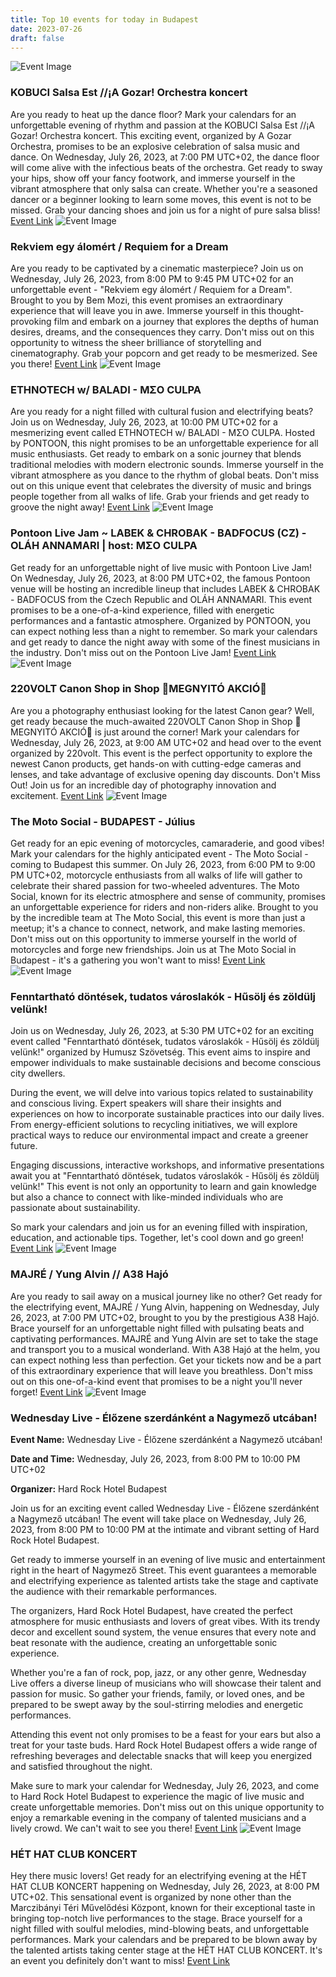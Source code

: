 ```yaml
---
title: Top 10 events for today in Budapest
date: 2023-07-26
draft: false
---
```


![Event Image](https://scontent.fbud3-1.fna.fbcdn.net/v/t39.30808-6/354219895_925250358644433_9088790434851319115_n.jpg?stp=dst-jpg_s960x960&_nc_cat=102&ccb=1-7&_nc_sid=340051&_nc_ohc=AFnyCuN58tcAX9AjwEt&_nc_ht=scontent.fbud3-1.fna&oh=00_AfAP4X_mGQZgMTZ6N6JaEC84vEcdncnaDutQzmpRYlSxog&oe=64C612C2)

 ### KOBUCI Salsa Est //¡A Gozar! Orchestra koncert

Are you ready to heat up the dance floor? Mark your calendars for an unforgettable evening of rhythm and passion at the KOBUCI Salsa Est //¡A Gozar! Orchestra koncert. This exciting event, organized by A Gozar Orchestra, promises to be an explosive celebration of salsa music and dance. On Wednesday, July 26, 2023, at 7:00 PM UTC+02, the dance floor will come alive with the infectious beats of the orchestra. Get ready to sway your hips, show off your fancy footwork, and immerse yourself in the vibrant atmosphere that only salsa can create. Whether you're a seasoned dancer or a beginner looking to learn some moves, this event is not to be missed. Grab your dancing shoes and join us for a night of pure salsa bliss!
[Event Link](https://facebook.com/events/1258504968121200)
![Event Image](https://scontent.fbud3-1.fna.fbcdn.net/v/t39.30808-6/347559951_574867188181657_1044176980726791255_n.jpg?stp=dst-jpg_p180x540&_nc_cat=102&ccb=1-7&_nc_sid=340051&_nc_ohc=k2huRJIk5a8AX-sYvxc&_nc_ht=scontent.fbud3-1.fna&oh=00_AfBn8IULhUWpYuFmW1ecATFPgJEbRQrqiCw4bpPivCsOvg&oe=64C69B53)

 ### Rekviem egy álomért / Requiem for a Dream

Are you ready to be captivated by a cinematic masterpiece? Join us on Wednesday, July 26, 2023, from 8:00 PM to 9:45 PM UTC+02 for an unforgettable event - "Rekviem egy álomért / Requiem for a Dream". Brought to you by Bem Mozi, this event promises an extraordinary experience that will leave you in awe. Immerse yourself in this thought-provoking film and embark on a journey that explores the depths of human desires, dreams, and the consequences they carry. Don't miss out on this opportunity to witness the sheer brilliance of storytelling and cinematography. Grab your popcorn and get ready to be mesmerized. See you there!
[Event Link](https://facebook.com/events/765159148643438)
![Event Image](https://scontent.fbud3-1.fna.fbcdn.net/v/t39.30808-6/361652794_602184642057812_4413193674869249118_n.jpg?stp=dst-jpg_s960x960&_nc_cat=109&ccb=1-7&_nc_sid=340051&_nc_ohc=S9jpNMJalZQAX-NWDZy&_nc_ht=scontent.fbud3-1.fna&oh=00_AfAOIm7RkOQBMxAGTosXpWV4hoeIo7rLRnT0Cf_nLeOqBQ&oe=64C677E3)

 ### ETHNOTECH w/ BALADI - MΣO CULPA

Are you ready for a night filled with cultural fusion and electrifying beats? Join us on Wednesday, July 26, 2023, at 10:00 PM UTC+02 for a mesmerizing event called ETHNOTECH w/ BALADI - MΣO CULPA. Hosted by PONTOON, this night promises to be an unforgettable experience for all music enthusiasts. Get ready to embark on a sonic journey that blends traditional melodies with modern electronic sounds. Immerse yourself in the vibrant atmosphere as you dance to the rhythm of global beats. Don't miss out on this unique event that celebrates the diversity of music and brings people together from all walks of life. Grab your friends and get ready to groove the night away!
[Event Link](https://facebook.com/events/243962971736762)
![Event Image](https://scontent.fbud3-1.fna.fbcdn.net/v/t39.30808-6/361617404_602183348724608_2546423214692171806_n.jpg?stp=dst-jpg_s960x960&_nc_cat=101&ccb=1-7&_nc_sid=340051&_nc_ohc=fLMJE-QjvuIAX8Yl7HC&_nc_ht=scontent.fbud3-1.fna&oh=00_AfAFr0xyrB66GaK6GTlzITCVOfWkA36rqAAKnY4zzq2dvQ&oe=64C66710)

 ### Pontoon Live Jam ~ LABEK & CHROBAK - BADFOCUS (CZ) - OLÁH ANNAMARI | host: MΣO CULPA

Get ready for an unforgettable night of live music with Pontoon Live Jam! On Wednesday, July 26, 2023, at 8:00 PM UTC+02, the famous Pontoon venue will be hosting an incredible lineup that includes LABEK & CHROBAK - BADFOCUS from the Czech Republic and OLÁH ANNAMARI. This event promises to be a one-of-a-kind experience, filled with energetic performances and a fantastic atmosphere. Organized by PONTOON, you can expect nothing less than a night to remember. So mark your calendars and get ready to dance the night away with some of the finest musicians in the industry. Don't miss out on the Pontoon Live Jam!
[Event Link](https://facebook.com/events/1030842634903279)
![Event Image](https://scontent.fbud3-1.fna.fbcdn.net/v/t39.30808-6/360092723_648853967278915_7450734164302197750_n.jpg?stp=dst-jpg_s960x960&_nc_cat=105&ccb=1-7&_nc_sid=340051&_nc_ohc=cjKkpevdA_4AX902Pxx&_nc_ht=scontent.fbud3-1.fna&oh=00_AfDLEaRWdk2_iuRYHqvJeit3BnLSUbVEp5ZxlkEu9s3xQw&oe=64C5C1FA)

 ### 220VOLT Canon Shop in Shop 📢MEGNYITÓ AKCIÓ📢

Are you a photography enthusiast looking for the latest Canon gear? Well, get ready because the much-awaited 220VOLT Canon Shop in Shop 📢MEGNYITÓ AKCIÓ📢 is just around the corner! Mark your calendars for Wednesday, July 26, 2023, at 9:00 AM UTC+02 and head over to the event organized by 220volt. This event is the perfect opportunity to explore the newest Canon products, get hands-on with cutting-edge cameras and lenses, and take advantage of exclusive opening day discounts. Don't Miss Out! Join us for an incredible day of photography innovation and excitement.
[Event Link](https://facebook.com/events/967790807820188)
![Event Image](https://scontent.fbud3-1.fna.fbcdn.net/v/t39.30808-6/360090768_665435002279554_1526440430535160731_n.jpg?stp=dst-jpg_s960x960&_nc_cat=102&ccb=1-7&_nc_sid=340051&_nc_ohc=vKfz0NmWlnsAX92pj68&_nc_ht=scontent.fbud3-1.fna&oh=00_AfCpBXb7aXTy0kMgnBS70Qcrf_kqi81ajvrcA9TA0FOzMQ&oe=64C556CD)

 ### The Moto Social - BUDAPEST - Július

Get ready for an epic evening of motorcycles, camaraderie, and good vibes! Mark your calendars for the highly anticipated event - The Moto Social - coming to Budapest this summer. On July 26, 2023, from 6:00 PM to 9:00 PM UTC+02, motorcycle enthusiasts from all walks of life will gather to celebrate their shared passion for two-wheeled adventures. The Moto Social, known for its electric atmosphere and sense of community, promises an unforgettable experience for riders and non-riders alike. Brought to you by the incredible team at The Moto Social, this event is more than just a meetup; it's a chance to connect, network, and make lasting memories. Don't miss out on this opportunity to immerse yourself in the world of motorcycles and forge new friendships. Join us at The Moto Social in Budapest - it's a gathering you won't want to miss!
[Event Link](https://facebook.com/events/292940563199006)
![Event Image](https://scontent.fbud3-1.fna.fbcdn.net/v/t39.30808-6/361843398_670542868441559_3697281037775753941_n.jpg?stp=dst-jpg_s960x960&_nc_cat=111&ccb=1-7&_nc_sid=340051&_nc_ohc=7QHeoCrNDx0AX-ZdSm8&_nc_ht=scontent.fbud3-1.fna&oh=00_AfANnE_EAto7i-j2bWZRpKm4G1Q9V_p2Yn4KMdyCVZvm_g&oe=64C61705)

 ### Fenntartható döntések, tudatos városlakók - Hűsölj és zöldülj velünk!

Join us on Wednesday, July 26, 2023, at 5:30 PM UTC+02 for an exciting event called "Fenntartható döntések, tudatos városlakók - Hűsölj és zöldülj velünk!" organized by Humusz Szövetség. This event aims to inspire and empower individuals to make sustainable decisions and become conscious city dwellers. 

During the event, we will delve into various topics related to sustainability and conscious living. Expert speakers will share their insights and experiences on how to incorporate sustainable practices into our daily lives. From energy-efficient solutions to recycling initiatives, we will explore practical ways to reduce our environmental impact and create a greener future. 

Engaging discussions, interactive workshops, and informative presentations await you at "Fenntartható döntések, tudatos városlakók - Hűsölj és zöldülj velünk!" This event is not only an opportunity to learn and gain knowledge but also a chance to connect with like-minded individuals who are passionate about sustainability. 

So mark your calendars and join us for an evening filled with inspiration, education, and actionable tips. Together, let's cool down and go green!
[Event Link](https://facebook.com/events/234878535563837)
![Event Image](https://scontent.fbud3-1.fna.fbcdn.net/v/t39.30808-6/348919328_2549877708512532_2247722659882510212_n.jpg?stp=dst-jpg_p180x540&_nc_cat=103&ccb=1-7&_nc_sid=340051&_nc_ohc=BtbD1-ujMTYAX_GquEp&_nc_ht=scontent.fbud3-1.fna&oh=00_AfCv6eSpwzcr0ZmcMsnCLNiv-LPMmbM01Qp7vm0sI4rlmA&oe=64C55BEB)

 ### MAJRÉ / Yung Alvin // A38 Hajó

Are you ready to sail away on a musical journey like no other? Get ready for the electrifying event, MAJRÉ / Yung Alvin, happening on Wednesday, July 26, 2023, at 7:00 PM UTC+02, brought to you by the prestigious A38 Hajó. Brace yourself for an unforgettable night filled with pulsating beats and captivating performances. MAJRÉ and Yung Alvin are set to take the stage and transport you to a musical wonderland. With A38 Hajó at the helm, you can expect nothing less than perfection. Get your tickets now and be a part of this extraordinary experience that will leave you breathless. Don't miss out on this one-of-a-kind event that promises to be a night you'll never forget!
[Event Link](https://facebook.com/events/785629906549357)
![Event Image](https://scontent.fbud3-1.fna.fbcdn.net/v/t39.30808-6/355901076_831869798439537_1792854667857871218_n.jpg?stp=dst-jpg_s960x960&_nc_cat=103&ccb=1-7&_nc_sid=340051&_nc_ohc=_lNubKlTaWkAX8ljGTE&_nc_ht=scontent.fbud3-1.fna&oh=00_AfCZZLry3LhOQ_q1QdUJr_yzw7bxJGgE9lurXfH-AHKK-A&oe=64C5975B)

 ### Wednesday Live - Élőzene szerdánként a Nagymező utcában!

**Event Name:** Wednesday Live - Élőzene szerdánként a Nagymező utcában!

**Date and Time:** Wednesday, July 26, 2023, from 8:00 PM to 10:00 PM UTC+02

**Organizer:** Hard Rock Hotel Budapest

Join us for an exciting event called Wednesday Live - Élőzene szerdánként a Nagymező utcában! The event will take place on Wednesday, July 26, 2023, from 8:00 PM to 10:00 PM at the intimate and vibrant setting of Hard Rock Hotel Budapest. 

Get ready to immerse yourself in an evening of live music and entertainment right in the heart of Nagymező Street. This event guarantees a memorable and electrifying experience as talented artists take the stage and captivate the audience with their remarkable performances.

The organizers, Hard Rock Hotel Budapest, have created the perfect atmosphere for music enthusiasts and lovers of great vibes. With its trendy decor and excellent sound system, the venue ensures that every note and beat resonate with the audience, creating an unforgettable sonic experience.

Whether you're a fan of rock, pop, jazz, or any other genre, Wednesday Live offers a diverse lineup of musicians who will showcase their talent and passion for music. So gather your friends, family, or loved ones, and be prepared to be swept away by the soul-stirring melodies and energetic performances.

Attending this event not only promises to be a feast for your ears but also a treat for your taste buds. Hard Rock Hotel Budapest offers a wide range of refreshing beverages and delectable snacks that will keep you energized and satisfied throughout the night.

Make sure to mark your calendar for Wednesday, July 26, 2023, and come to Hard Rock Hotel Budapest to experience the magic of live music and create unforgettable memories. Don't miss out on this unique opportunity to enjoy a remarkable evening in the company of talented musicians and a lively crowd. We can't wait to see you there!
[Event Link](https://facebook.com/events/3129553460686052)
![Event Image](https://scontent.fbud3-1.fna.fbcdn.net/v/t39.30808-6/350118911_1447206409415749_5654919527144574062_n.jpg?_nc_cat=105&ccb=1-7&_nc_sid=340051&_nc_ohc=DyH93tWlRjAAX9TdYpS&_nc_ht=scontent.fbud3-1.fna&oh=00_AfCrgsvRXwr9jqd-v9MTVMn6UvjMnqLtpRMiy58hDW0e1w&oe=64C5C4C6)

 ### HÉT HAT CLUB KONCERT

Hey there music lovers! Get ready for an electrifying evening at the HÉT HAT CLUB KONCERT happening on Wednesday, July 26, 2023, at 8:00 PM UTC+02. This sensational event is organized by none other than the Marczibányi Téri Művelődési Központ, known for their exceptional taste in bringing top-notch live performances to the stage. Brace yourself for a night filled with soulful melodies, mind-blowing beats, and unforgettable performances. Mark your calendars and be prepared to be blown away by the talented artists taking center stage at the HÉT HAT CLUB KONCERT. It's an event you definitely don't want to miss!
[Event Link](https://facebook.com/events/614017484002936)
